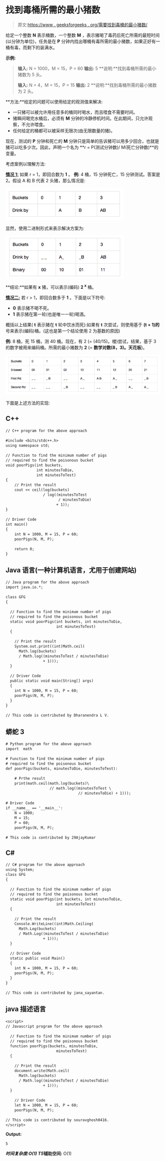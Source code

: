 # 找到毒桶所需的最小猪数

> 原文:[https://www . geeksforgeeks . org/需要找到毒桶的最小猪数/](https://www.geeksforgeeks.org/minimum-number-of-pigs-required-to-find-the-poisonous-bucket/)

给定一个整数 **N** 表示桶数，一个整数 **M** ，表示猪喝了毒药后死亡所需的最短时间(以分钟为单位)，任务是在 **P** 分钟内找出哪桶有毒所需的最小猪数，如果正好有一桶有毒，而剩下的装满水。

**示例:**

> **输入:** N = 1000，M = 15，P = 60
> **输出:** 5
> **说明:**找到毒桶所需的最小猪数为 5 头。
> 
> **输入:** N = 4，M = 15，P = 15
> **输出:** 2
> **说明:**找到毒桶所需的最小猪数为 2 头。

**方法:**给定的问题可以使用给定的观测值来解决:

*   一只猪可以被允许用任意多的桶同时喝水，而且喂食不需要时间。
*   猪瞬间喝完水桶后，必须有 **M** 分钟的冷静停机时间。在此期间，只允许观察，不允许喂食。
*   任何给定的桶都可以被采样无限次(由无限数量的猪)。

现在，测试的 **P** 分钟和死亡的 **M** 分钟只是简单的告诉猪可以用多少回合，也就是猪可以吃多少次。因此，声明一个名为 **r = P(测试分钟数)/ M(死亡分钟数)**的变量。

考虑案例以理解方法:

**<u>情况 1:</u>** 如果 r = 1，即回合数为 **1** 。
**例:** 4 桶，15 分钟死亡，15 分钟测试。答案是 2。假设 A 和 B 代表 2 头猪，那么情况是:

[![](img/06e8b2569cd99c9b89279258c7713e92.png)](https://media.geeksforgeeks.org/wp-content/uploads/20201114154947/1sa.png)

显然，使用二进制形式来表示解决方案为:

[![](img/65c85af383a2a11d95fcb1f23ccca1cf.png)](https://media.geeksforgeeks.org/wp-content/uploads/20201114155101/2sa.png)

**结论:**如果有 **x** 猪，可以表示(编码) **2 <sup>x</sup>** 桶。

**<u>情况二:</u>** 若 r > 1，即回合数多于 **1** 。下面是以下符号:

*   **0** 表示猪不喝不死。
*   **1** 表示猪在第一轮(也是唯一一轮)喝酒。

概括以上结果( **t** 表示猪在 **t** 轮中饮水而死):如果有 **t** 次尝试，则使用基于 **(t + 1)的**号来表示(编码)桶。(这也是第一个结论使用 2 为基数的原因)

**例:** 8 桶，死 15 桶，测 40 桶。现在，有 2 (= (40/15)。楼)尝试，结果，基于 3 的数字被用来编码桶。所需的最小猪数为 **2** (= **数学对数(8，3)。天花板**)。

[![](img/3af8845746f20086533a68ceb4f635a6.png)](https://media.geeksforgeeks.org/wp-content/uploads/20201114155155/3sa.png)

下面是上述方法的实现:

## C++

```
// C++ program for the above approach

#include <bits/stdc++.h>
using namespace std;

// Function to find the minimum number of pigs
// required to find the poisonous bucket
void poorPigs(int buckets,
              int minutesToDie,
              int minutesToTest)
{
    // Print the result
    cout << ceil(log(buckets)
                 / log((minutesToTest
                        / minutesToDie)
                       + 1));
}

// Driver Code
int main()
{
    int N = 1000, M = 15, P = 60;
    poorPigs(N, M, P);

    return 0;
}
```

## Java 语言(一种计算机语言，尤用于创建网站)

```
// Java program for the above approach
import java.io.*;

class GFG
{

  // Function to find the minimum number of pigs
  // required to find the poisonous bucket
  static void poorPigs(int buckets, int minutesToDie,
                       int minutesToTest)
  {

    // Print the result
    System.out.print((int)Math.ceil(
      Math.log(buckets)
      / Math.log((minutesToTest / minutesToDie)
                 + 1)));
  }

  // Driver Code
  public static void main(String[] args)
  {
    int N = 1000, M = 15, P = 60;
    poorPigs(N, M, P);
  }
}

// This code is contributed by Dharanendra L V.
```

## 蟒蛇 3

```
# Python program for the above approach
import  math

# Function to find the minimum number of pigs
# required to find the poisonous bucket
def poorPigs(buckets, minutesToDie, minutesToTest):

    # Prthe result
    print(math.ceil(math.log(buckets)\
                    // math.log((minutesToTest \
                                 // minutesToDie) + 1)));

# Driver Code
if __name__ == '__main__':
    N = 1000;
    M = 15;
    P = 60;
    poorPigs(N, M, P);

# This code is contributed by 29AjayKumar
```

## C#

```
// C# program for the above approach
using System;
class GFG
{

  // Function to find the minimum number of pigs
  // required to find the poisonous bucket
  static void poorPigs(int buckets, int minutesToDie,
                       int minutesToTest)
  {

    // Print the result
    Console.WriteLine((int)Math.Ceiling(
      Math.Log(buckets)
      / Math.Log((minutesToTest / minutesToDie)
                 + 1)));
  }

  // Driver Code
  static public void Main()
  {
    int N = 1000, M = 15, P = 60;
    poorPigs(N, M, P);
  }
}

// This code is contributed by jana_sayantan.
```

## java 描述语言

```
<script>
// Javascript program for the above approach

  // Function to find the minimum number of pigs
  // required to find the poisonous bucket
  function poorPigs(buckets, minutesToDie,
                       minutesToTest)
  {

    // Print the result
    document.write(Math.ceil(
      Math.log(buckets)
      / Math.log((minutesToTest / minutesToDie)
                 + 1)));
  }

    // Driver Code
    let N = 1000, M = 15, P = 60;
    poorPigs(N, M, P);

// This code is contributed by souravghosh0416.
</script>
```

**Output:** 

```
5
```

***时间复杂度:**O(1)*
T5**辅助空间:** O(1)